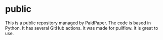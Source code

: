 # public

This is a public repository managed by PaidPaper. The code is based in Python. It has several GitHub actions.
It was made for pullflow.
It is great to use.
